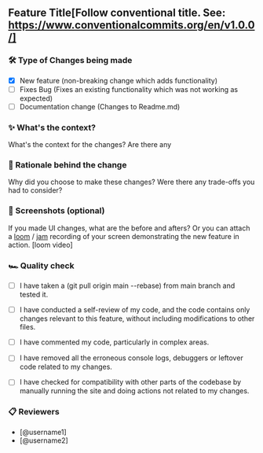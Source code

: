 ## Feature Title[Follow conventional title. See: https://www.conventionalcommits.org/en/v1.0.0/]

### 🛠 Type of Changes being made
- [X] New feature (non-breaking change which adds functionality)
- [ ] Fixes Bug (Fixes an existing functionality which was not working as expected)
- [ ] Documentation change (Changes to Readme.md)

### ✨ What's the context?

What's the context for the changes? Are there any


### 🧠 Rationale behind the change

Why did you choose to make these changes? Were there any trade-offs you had to consider? 


### 📸 Screenshots (optional)

If you made UI changes, what are the before and afters? Or you can attach a [loom](https://www.loom.com/) / [jam](https://jam.dev/) recording of your screen demonstrating the new feature in action. [loom video]


### 🏎 Quality check
- [ ] I have taken a (git pull origin main --rebase) from main branch and tested it.
- [ ] I have conducted a self-review of my code, and the code contains only changes relevant to this feature, without including modifications to other files.
- [ ] I have commented my code, particularly in complex areas.
- [ ] I have removed all the erroneous console logs, debuggers or leftover code related to my changes.
- [ ] I have checked for compatibility with other parts of the codebase by manually running the site and doing actions not related to my changes.


### 📋 Reviewers
- [@username1]
- [@username2]
